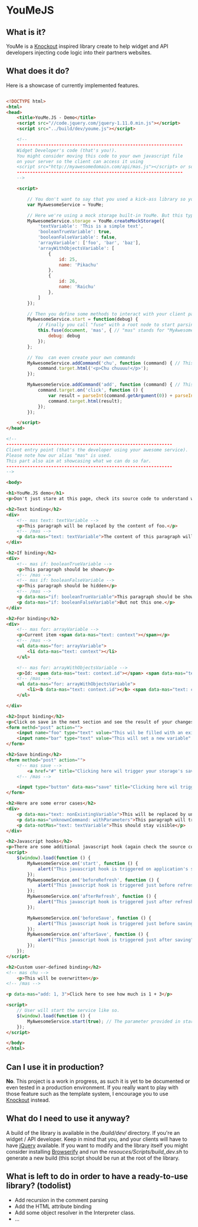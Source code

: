 YouMeJS
===

What is it?
---

YouMe is a [Knockout](https://github.com/knockout/knockout) inspired library create to help widget and API developers injecting code logic into their partners websites.


What does it do?
---

Here is a showcase of currently implemented features.

```html

<!DOCTYPE html>
<html>
<head>
    <title>YouMe.JS - Demo</title>
    <script src="//code.jquery.com/jquery-1.11.0.min.js"></script>
    <script src="../build/dev/youme.js"></script>

    <!--
    ---------------------------------------------------------------
    Widget Developer's code (that's you!).
    You might consider moving this code to your own javascript file
    on your server so the client can access it using
    <script src="http://myawesomedomain.com/api/mas.js"></script> or something.
    ---------------------------------------------------------------
    -->

    <script>

        // You don't want to say that you used a kick-ass library so you create an alias.
        var MyAwesomeService = YouMe;

        // Here we're using a mock storage built-in YouMe. But this typically the class (or object) that you want to write on your own to handle API call
        MyAwesomeService.storage = YouMe.createMockStorage({
            'textVariable': 'This is a simple text',
            'booleanTrueVariable': true,
            'booleanFalseVariable': false,
            'arrayVariable': ['foo', 'bar', 'baz'],
            'arrayWithObjectsVariable': [
                {
                    id: 25,
                    name: 'Pikachu'
                },
                {
                    id: 26,
                    name: 'Raichu'
                },
            ]
        });

        // Then you define some methods to interact with your client pages.
        MyAwesomeService.start = function(debug) {
            // Finally you call "fuse" with a root node to start parsing, a a custom alias (see client code below)
            this.fuse(document, 'mas', { // "mas" stands for "MyAwesomeService"... Obviously.
                debug: debug
            });
        };

        // You  can even create your own commands
        MyAwesomeService.addCommand('chu', function (command) { // This one will replace a content by a paragraph with some text
            command.target.html('<p>Chu chuuuu!</p>');
        });

        MyAwesomeService.addCommand('add', function (command) { // This one willadd numbers passed as arguments.
            command.target.on('click', function () {
                var result = parseInt(command.getArgument(0)) + parseInt(command.getArgument(1));
                command.target.html(result);
            });
        });

    </script>
</head>

<!--
---------------------------------------------------------------
Client entry point (that's the developer using your awesome service).
Please note how our alias "mas" is used.
This part also aim at showcasing what we can do so far.
---------------------------------------------------------------
-->

<body>

<h1>YouMe.JS demo</h1>
<p>Don't just stare at this page, check its source code to understand what's happening.</p>

<h2>Text binding</h2>
<div>
    <!-- mas text: textVariable -->
    <p>This paragraph will be replaced by the content of foo.</p>
    <!-- /mas -->
    <p data-mas="text: textVariable">The content of this paragraph will be replace by the content of bar</p>
</div>

<h2>If binding</h2>
<div>
    <!-- mas if: booleanTrueVariable -->
    <p>This paragraph should be shown</p>
    <!-- /mas -->
    <!-- mas if: booleanFalseVariable -->
    <p>This paragraph should be hidden</p>
    <!-- /mas -->
    <p data-mas="if: booleanTrueVariable">This paragraph should be shown</p>
    <p data-mas="if: booleanFalseVariable">But not this one.</p>
</div>

<h2>For binding</h2>
<div>
    <!-- mas for: arrayVariable -->
    <p>Current item <span data-mas="text: context"></span></p>
    <!-- /mas -->
    <ul data-mas="for: arrayVariable">
        <li data-mas="text: context"></li>
    </ul>

    <!-- mas for: arrayWithObjectsVariable -->
    <p>Id: <span data-mas="text: context.id"></span> <span data-mas="text: context.name"></span></p>
    <!-- /mas -->
    <ul data-mas="for: arrayWithObjectsVariable">
        <li><b data-mas="text: context.id"></b> <span data-mas="text: context.name"></span></li>
    </ul>

</div>

<h2>Input binding</h2>
<p>Click on save in the next section and see the result of your changes</p>
<form methd="post" action="">
    <input name="foo" type="text" value="This wil be filled with an existing variable and changing it will overwrite its content" data-mas="input: textVariable" />
    <input name="bar" type="text" value="This will set a new variable" data-mas="input: userDefinedTextVariable" />
</form>

<h2>Save binding</h2>
<form method="post" action="">
    <!-- mas save -->
        <a href="#" title="Clicking here wil trigger your storage's save method." >Save link</a>
    <!-- /mas -->

    <input type="button" data-mas="save" title="Clicking here wil trigger your storage's save method." value="Save button" />
</form>

<h2>Here are some error cases</h2>
<div>
    <p data-mas="text: nonExistingVariable">This will be replaced by undefined.</p>
    <p data-mas="unknownCommand: withParameters">This paragraph will trigger an unknown command warning</p>
    <p data-notMas="text: textVariable">This should stay visible</p>
</div>

<h2>Javascript hooks</h2>
<p>There are some additional javascript hook (again check the source code of the page to see what's going on here)</p>
<script>
    $(window).load(function () {
        MyAwesomeService.on('start', function () {
            alert("This javascript hook is triggered on application's start (but before any refresh)") ;
        });
        MyAwesomeService.on('beforeRefresh', function () {
            alert("This javascript hook is triggered just before refreshing") ;
        });
        MyAwesomeService.on('afterRefresh', function () {
            alert("This javascript hook is triggered just after refreshing") ;
        });

        MyAwesomeService.on('beforeSave', function () {
            alert("This javascript hook is triggered just before saving") ;
        });
        MyAwesomeService.on('afterSave', function () {
            alert("This javascript hook is triggered just after saving") ;
        });
    });
</script>

<h2>Custom user-defined binding</h2>
<!-- mas chu -->
    <p>This will be overwritten</p>
<!-- /mas -->

<p data-mas="add: 1, 3">Click here to see how much is 1 + 3</p>

<script>
    // User will start the service like so.
    $(window).load(function () {
        MyAwesomeService.start(true); // The parameter provided in start() is a debug flag... But that's your (widget developer) decision.
    });
</script>

</body>
</html>

```


Can I use it in production?
---

**No**. This project is a work in progress, as such it is yet to be documented or even tested in a production environment.
If you really want to play with those feature such as the template system, I encourage you to use [Knockout](https://github.com/knockout/knockout) instead.


What do I need to use it anyway?
---

A build of the library is available in the */build/dev/* directory.
If you're an widget / API developer. Keep in mind that you, and your clients will have to have [jQuery](https://github.com/jquery/jquery) available.
If you want to modify and the library itself you might consider installing [Browserify](https://github.com/substack/node-browserify) and run the *resouces/Scripts/build_dev.sh* to generate a new build (this script should be run at the root of the library.


What is left to do in order to have a ready-to-use library? (todolist)
---

- Add recursion in the comment parsing
- Add the HTML attribute binding
- Add some object resolver in the Interpreter class.
- ...

